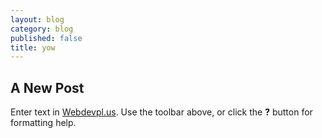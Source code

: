 ```yaml
---
layout: blog
category: blog
published: false
title: yow
---
```

## A New Post

Enter text in [Webdevpl.us](https://webdevpl.us/). Use the toolbar above, or click the **?** button for formatting help.
